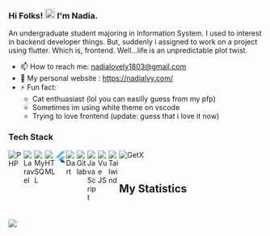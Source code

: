 ### Hi Folks! <img src="https://raw.githubusercontent.com/MartinHeinz/MartinHeinz/master/wave.gif" width="20px" height="20px"> I'm Nadia.

An undergraduate student majoring in Information System. I used to interest in backend developer things. But, suddenly i assigned to work on a project using flutter. Which is, frontend. Well...life is an unpredictable plot twist.

- 📫 How to reach me: nadialovely1803@gmail.com
- 🎨 My personal website : https://nadialvy.com/
- ⚡ Fun fact: 
    - Cat enthuasiast (lol you can easilly guess from my pfp)
    - Sometimes im using white theme on vscode 
    - Trying to love frontend (update: guess that i love it now)
 
### Tech Stack
  <a href="https://www.php.net/"><img align="left" alt="PHP" title="PHP" width="30px" src="https://www.freepnglogos.com/uploads/php-logo-png/php-logo-png-transparent-svg-vector-bie-supply-1.png" /></a>
  <a href="https://laravel.com/"><img align="left" alt="Laravel" title="Laravel" width="21px" src="https://upload.wikimedia.org/wikipedia/commons/9/9a/Laravel.svg" /></a>
  <a href="https://www.mysql.com/"><img align="left" alt="MySQL" title="MySQL" width="21px" src="https://upload.wikimedia.org/wikipedia/commons/b/b2/Database-mysql.svg" /></a>
  <a href="https://en.wikipedia.org/wiki/HTML"><img align="left" alt="HTML" title="HTML" width="21px" src="https://upload.wikimedia.org/wikipedia/commons/6/61/HTML5_logo_and_wordmark.svg" /></a>
  <a href="https://flutter.dev/"><img align="left" alt="Flutter" title="Flutter" width="21px" src="https://raw.githubusercontent.com/dnfield/flutter_svg/7d374d7107561cbd906d7c0ca26fef02cc01e7c8/example/assets/flutter_logo.svg?sanitize=true" /></a>
  <a href="https://dart.dev/"><img align="left" alt="Dart" title="Dart" width="21px" src="https://upload.wikimedia.org/wikipedia/commons/7/7e/Dart-logo.png" /></a>
  <a href="https://about.gitlab.com/"><img align="left" alt="Gitlab" title="Gitlab" width="21px" src="https://cdn4.iconfinder.com/data/icons/logos-and-brands/512/144_Gitlab_logo_logos-1024.png" /></a>
  <a href="https://www.javascript.com/"><img align="left" alt="JavaScript" title="JavaScript" width="21px" src="https://upload.wikimedia.org/wikipedia/commons/6/6a/JavaScript-logo.png" /></a>
  <a href="https://vuejs.org/"><img align="left" alt="Vue JS" title="Vue JS" width="21px" src="https://upload.wikimedia.org/wikipedia/commons/9/95/Vue.js_Logo_2.svg" /></a>
  <a href="https://tailwindcss.com/"><img align="left" alt="Tailwind" title="Tailwind" width="21px" src="https://upload.wikimedia.org/wikipedia/commons/d/d5/Tailwind_CSS_Logo.svg" /></a>
   <a href="https://chornthorn.github.io/getx-docs/docs/"><img align="left" alt="GetX" title="GetX" width="60px" src="https://img1.daumcdn.net/thumb/R1280x0/?scode=mtistory2&fname=https%3A%2F%2Fblog.kakaocdn.net%2Fdn%2Feq1gUS%2FbtrrfoBgADs%2FgLT5lSwrzXkdxvBrs2eZU1%2Fimg.png" /></a>

  <br>
  <br>
  
## My Statistics

<br/>
<p align="left">
  <a href="https://github.com/nadialvy">
<!--     <img height="180em" src="https://github-readme-stats.vercel.app/api?username=nadialvy&show_icons=true&theme=algolia" /> -->
    <img height="180em" src="https://github-readme-stats-eight-theta.vercel.app/api/top-langs/?username=nadialvy&layout=compact&langs_count=8&theme=algolia"/>
  </a>
</p>
<br>

